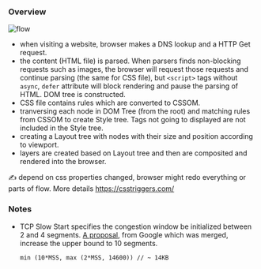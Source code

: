 ### Overview

![flow](https://i.imgur.com/HYGPbI4.png)

- when visiting a website, browser makes a DNS lookup and a HTTP Get request.
- the content (HTML file) is parsed. When parsers finds non-blocking requests such as images, the browser will request those requests and continue parsing (the same for CSS file), but `<script>` tags without `async`, `defer` attribute will block rendering and pause the parsing of HTML. DOM tree is constructed.
- CSS file contains rules which are converted to CSSOM.
- tranversing each node in DOM Tree (from the root) and matching rules from CSSOM to create Style tree. Tags not going to displayed are not included in the Style tree.
- creating a Layout tree with nodes with their size and position according to viewport.
- layers are created based on Layout tree and then are composited and rendered into the browser.

✍️ depend on css properties changed, browser might redo everything or parts of flow. More details https://csstriggers.com/

### Notes

- TCP Slow Start specifies the congestion window be initialized between 2 and 4 segments. [A proposal](https://datatracker.ietf.org/doc/html/rfc6928#section-2), from Google which was merged, increase the upper bound to 10 segments.
  ```
  min (10*MSS, max (2*MSS, 14600)) // ~ 14KB
  ```
